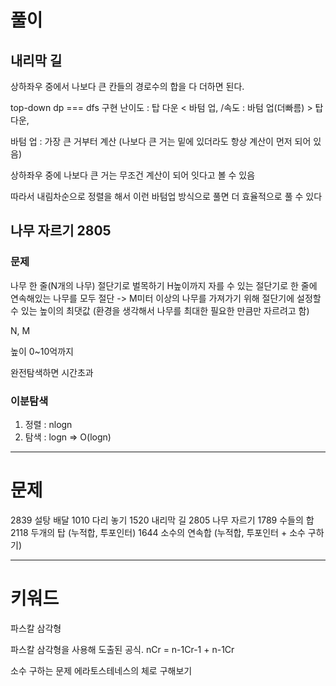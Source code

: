 # 풀이

## 내리막 길

상하좌우 중에서 나보다 큰 칸들의 경로수의 합을 다 더하면 된다.

top-down dp === dfs
구현 난이도 : 탑 다운 < 바텀 업,
/속도 : 바텀 업(더빠름) > 탑 다운,

바텀 업 :
가장 큰 거부터 계산
(나보다 큰 거는 밑에 있더라도 항상 계산이 먼저 되어 있음)

상하좌우 중에 나보다 큰 거는 무조건 계산이 되어 잇다고 볼 수 있음

따라서 내림차순으로 정렬을 해서 이런 바텀업 방식으로 풀면
더 효율적으로 풀 수 있다

## 나무 자르기 2805

### 문제

나무 한 줄(N개의 나무) 절단기로 벌목하기
H높이까지 자를 수 있는 절단기로 한 줄에 연속해있는 나무를 모두 절단 ->
M미터 이상의 나무를 가져가기 위해 절단기에 설정할수 있는 높이의 최댓값
(환경을 생각해서 나무를 최대한 필요한 만큼만 자르려고 함)

N, M

높이 0~10억까지

완전탐색하면 시간초과

### 이분탐색

1. 정렬 : nlogn
2. 탐색 : logn
   => O(logn)

---

# 문제

2839 설탕 배달
1010 다리 놓기
1520 내리막 길
2805 나무 자르기
1789 수들의 합
2118 두개의 탑 (누적합, 투포인터)
1644 소수의 연속합 (누적합, 투포인터 + 소수 구하기)

---

# 키워드

파스칼 삼각형

파스칼 삼각형을 사용해 도출된 공식.
nCr = n-1Cr-1 + n-1Cr

소수 구하는 문제 에라토스테네스의 체로 구해보기
